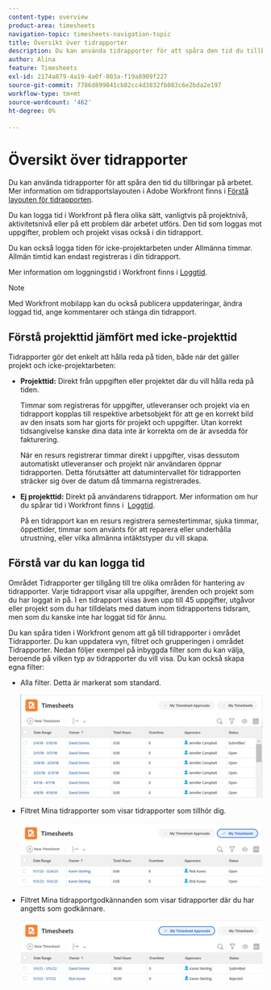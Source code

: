 ```yaml
---
content-type: overview
product-area: timesheets
navigation-topic: timesheets-navigation-topic
title: Översikt över tidrapporter
description: Du kan använda tidrapporter för att spåra den tid du tillbringar på arbetet. Mer information om tidrapportslayouten i Adobe Workfront finns i Förstå tidrapportslayouten.
author: Alina
feature: Timesheets
exl-id: 2174a879-4a19-4a0f-803a-f19a8909f227
source-git-commit: 7786d899841cb82cc4d3832fb083c6e2bda2e197
workflow-type: tm+mt
source-wordcount: '462'
ht-degree: 0%

---
```


# Översikt över tidrapporter

Du kan använda tidrapporter för att spåra den tid du tillbringar på arbetet. Mer information om tidrapportslayouten i Adobe Workfront finns i [Förstå layouten för tidrapporten](../../timesheets/timesheets/timesheet-layout.md).

Du kan logga tid i Workfront på flera olika sätt, vanligtvis på projektnivå, aktivitetsnivå eller på ett problem där arbetet utförs. Den tid som loggas mot uppgifter, problem och projekt visas också i din tidrapport.

Du kan också logga tiden för icke-projektarbeten under Allmänna timmar. Allmän timtid kan endast registreras i din tidrapport.

Mer information om loggningstid i Workfront finns i [Loggtid](../../timesheets/create-and-manage-timesheets/log-time.md).

>[!NOTE]
>
>Med Workfront mobilapp kan du också publicera uppdateringar, ändra loggad tid, ange kommentarer och stänga din tidrapport.

## Förstå projekttid jämfört med icke-projekttid

Tidrapporter gör det enkelt att hålla reda på tiden, både när det gäller projekt och icke-projektarbeten:

* **Projekttid:** Direkt från uppgiften eller projektet där du vill hålla reda på tiden.

   Timmar som registreras för uppgifter, utleveranser och projekt via en tidrapport kopplas till respektive arbetsobjekt för att ge en korrekt bild av den insats som har gjorts för projekt och uppgifter. Utan korrekt tidsangivelse kanske dina data inte är korrekta om de är avsedda för fakturering.

   När en resurs registrerar timmar direkt i uppgifter, visas dessutom automatiskt utleveranser och projekt när användaren öppnar tidrapporten. Detta förutsätter att datumintervallet för tidrapporten sträcker sig över de datum då timmarna registrerades.

* **Ej projekttid:** Direkt på användarens tidrapport. Mer information om hur du spårar tid i Workfront finns i  [Loggtid](../../timesheets/create-and-manage-timesheets/log-time.md).

   På en tidrapport kan en resurs registrera semestertimmar, sjuka timmar, öppettider, timmar som använts för att reparera eller underhålla utrustning, eller vilka allmänna intäktstyper du vill skapa.

## Förstå var du kan logga tid

Området Tidrapporter ger tillgång till tre olika områden för hantering av tidrapporter. Varje tidrapport visar alla uppgifter, ärenden och projekt som du har loggat in på. I en tidrapport visas även upp till 45 uppgifter, utgåvor eller projekt som du har tilldelats med datum inom tidrapportens tidsram, men som du kanske inte har loggat tid för ännu.

Du kan spåra tiden i Workfront genom att gå till tidrapporter i området Tidrapporter. Du kan uppdatera vyn, filtret och grupperingen i området Tidrapporter. Nedan följer exempel på inbyggda filter som du kan välja, beroende på vilken typ av tidrapporter du vill visa. Du kan också skapa egna filter:

* Alla filter. Detta är markerat som standard.

   ![](assets/all-timesheets-list-nwe-350x68.png)

* Filtret Mina tidrapporter som visar tidrapporter som tillhör dig.

   ![](assets/my-timesheets-list-various-statuses-nwe-350x60.png)

* Filtret Mina tidrapportgodkännanden som visar tidrapporter där du har angetts som godkännare.

   ![](assets/timesheets-i-approve-list-with0filters-new-nwe-350x61.png)
